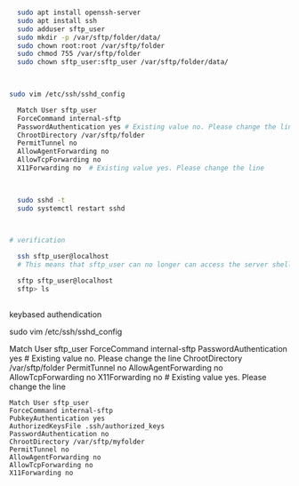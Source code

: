 ```sh

  sudo apt install openssh-server
  sudo apt install ssh
  sudo adduser sftp_user
  sudo mkdir -p /var/sftp/folder/data/
  sudo chown root:root /var/sftp/folder
  sudo chmod 755 /var/sftp/folder
  sudo chown sftp_user:sftp_user /var/sftp/folder/data/
  
```

```sh

sudo vim /etc/ssh/sshd_config

  Match User sftp_user
  ForceCommand internal-sftp
  PasswordAuthentication yes # Existing value no. Please change the line
  ChrootDirectory /var/sftp/folder
  PermitTunnel no
  AllowAgentForwarding no
  AllowTcpForwarding no
  X11Forwarding no  # Existing value yes. Please change the line
  
```

```bash

  sudo sshd -t 
  sudo systemctl restart sshd
  
```
```bash

# verification

  ssh sftp_user@localhost
  # This means that sftp_user can no longer can access the server shell using SSH

  sftp sftp_user@localhost
  sftp> ls
  
```


keybased authendication


sudo vim /etc/ssh/sshd_config

  Match User sftp_user
  ForceCommand internal-sftp
  PasswordAuthentication yes # Existing value no. Please change the line
  ChrootDirectory /var/sftp/folder
  PermitTunnel no
  AllowAgentForwarding no
  AllowTcpForwarding no
  X11Forwarding no  # Existing value yes. Please change the line
  
```
Match User sftp_user
ForceCommand internal-sftp
PubkeyAuthentication yes
AuthorizedKeysFile .ssh/authorized_keys
PasswordAuthentication no
ChrootDirectory /var/sftp/myfolder
PermitTunnel no
AllowAgentForwarding no
AllowTcpForwarding no
X11Forwarding no

